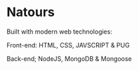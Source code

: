 # Natours

Built with modern web technologies: 

Front-end: HTML, CSS, JAVSCRIPT & PUG

Back-end; NodeJS, MongoDB & Mongoose
